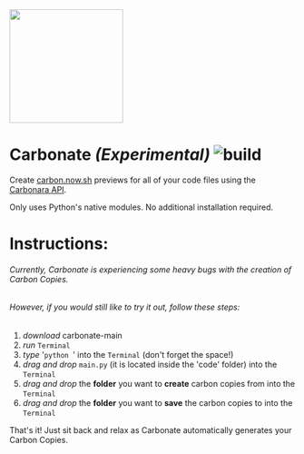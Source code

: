 <img src="https://user-images.githubusercontent.com/79312811/126866177-b9710f8a-eac7-417f-8f8e-7972bf10ba7c.png" width="200" height="200">

# Carbonate _(Experimental)_  ![build](https://github.com/petersolopov/carbonara/workflows/build/badge.svg)
Create [carbon.now.sh](https://carbon.now.sh) previews for all of your code files using the [Carbonara API](https://github.com/petersolopov/carbonara).

Only uses Python's native modules. No additional installation required.

# Instructions:
###### Currently, Carbonate is experiencing some heavy bugs with the creation of Carbon Copies.
###### However, if you would still like to try it out, follow these steps:
1. _download_ carbonate-main
2. _run_ `Terminal`
3. _type_ '`python `' into the `Terminal` (don't forget the space!)
4. _drag and drop_ `main.py` (it is located inside the 'code' folder) into the `Terminal`
5. _drag and drop_ the **folder** you want to **create** carbon copies from into the `Terminal`
6. _drag and drop_ the **folder** you want to **save** the carbon copies to into the `Terminal`

That's it! Just sit back and relax as Carbonate automatically generates your Carbon Copies.
